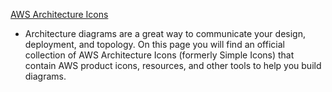 [AWS Architecture Icons](https://aws.amazon.com/architecture/icons/)

- Architecture diagrams are a great way to communicate your design, deployment, and topology. On this page you will find an official collection of AWS Architecture Icons (formerly Simple Icons) that contain AWS product icons, resources, and other tools to help you build diagrams.
